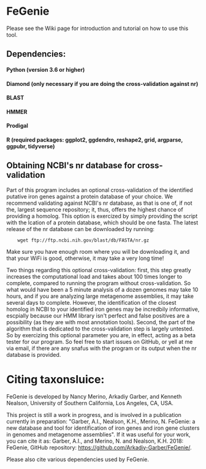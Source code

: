 # FeGenie

Please see the Wiki page for introduction and tutorial on how to use this tool.

## Dependencies:

#### Python (version 3.6 or higher)
#### Diamond (only necessary if you are doing the cross-validation against nr)
#### BLAST
#### HMMER
#### Prodigal
#### R (required packages: ggplot2, ggdendro, reshape2, grid, argparse, ggpubr, tidyverse)

## Obtaining NCBI's nr database for cross-validation

Part of this program includes an optional cross-validation of the identified putative iron genes against a protein database of your choice. We recommend validating against NCBI's nr database, as that is one of, if not the, largest sequence repository; it, thus, offers the highest chance of providing a homolog. This option is exercized by simply providing the script with the lcation of a protein database, which should be one fasta. The latest release of the nr database can be downloaded by running:

        wget ftp://ftp.ncbi.nih.gov/blast/db/FASTA/nr.gz

Make sure you have enough room where you will be downloading it, and that your WiFi is good, otherwise, it may take a very long time!

Two things regarding this optional cross-validation: first, this step greatly increases the computational load and takes about 100 times longer to complete, compared to running the program without cross-validation. So what would have been a 5 minute analysis of a dozen genomes may take 10 hours, and if you are analyzing large metagenome assemblies, it may take several days to complete. However, the identification of the closest homolog in NCBI to your identified iron genes may be incredbily informative, escpially because our HMM library isn't perfect and false positives are a possibility (as they are with most annotation tools). Second, the part of the algorithm that is dedicated to the cross-validation step is largely untested. So by exercizing this optional parameter you are, in effect, acting as a beta tester for our program. So feel free to start issues on GitHub, or yell at me via email, if there are any snafus with the program or its output when the nr database is provided.

# Citing taxonsluice:
FeGenie is developed by Nancy Merino, Arkadiy Garber, and Kenneth Nealson, University of Southern California, Los Angeles, CA, USA.

This project is still a work in progress, and is involved in a publication currently in preparation: "Garber, A.I., Nealson, K.H., Merino, N. FeGenie: a new database and tool for identification of iron genes and iron gene clusters in genomes and metagenome assemblies". If it was useful for your work, you can cite it as: Garber, A.I., and Merino, N. and Nealson, K.H. 2018: FeGenie, GitHub repository: https://github.com/Arkadiy-Garber/FeGenie/.


Please also cite various dependencies used by FeGenie.
